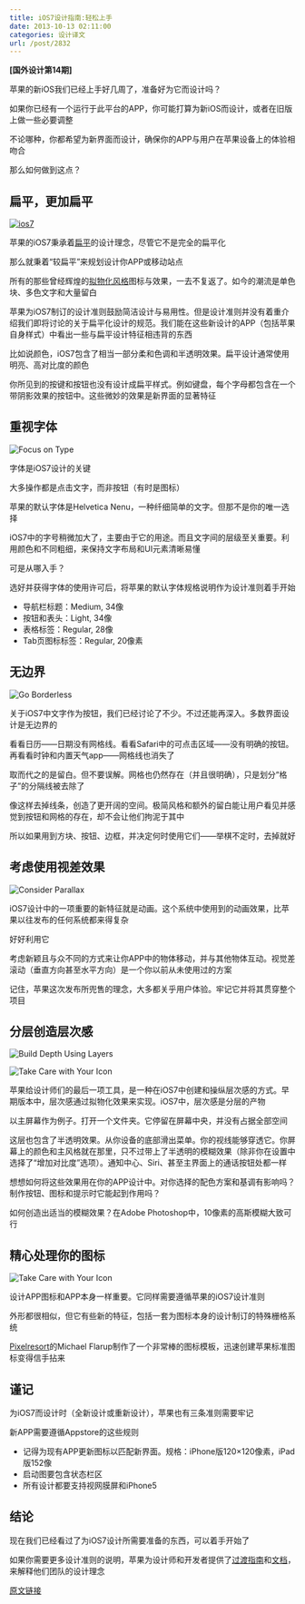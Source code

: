 ```yaml
---
title: iOS7设计指南:轻松上手
date: 2013-10-13 02:11:00
categories: 设计译文
url: /post/2832
---
```


**[国外设计第14期]**

苹果的新iOS我们已经上手好几周了，准备好为它而设计吗？

如果你已经有一个运行于此平台的APP，你可能打算为新iOS而设计，或者在旧版上做一些必要调整

不论哪种，你都希望为新界面而设计，确保你的APP与用户在苹果设备上的体验相吻合

那么如何做到这点？

## 扁平，更加扁平

[![ios7](http://designmodo.com/wp-content/uploads/2013/10/ios7.jpg)](http://www.apple.com/ios/what-is/)

苹果的iOS7秉承着[扁平](http://designmodo.com/flat-design-principles/)的设计理念，尽管它不是完全的扁平化

那么就秉着“较扁平”来规划设计你APP或移动站点

所有的那些曾经辉煌的[拟物化风格](http://designmodo.com/skeuomorphism-ui-design/)图标与效果，一去不复返了。如今的潮流是单色块、多色文字和大量留白

苹果为iOS7制订的设计准则鼓励简洁设计与易用性。但是设计准则并没有着重介绍我们即将讨论的关于扁平化设计的规范。我们能在这些新设计的APP（包括苹果自身样式）中看出一些与扁平设计特征相违背的东西

比如说颜色，iOS7包含了相当一部分柔和色调和半透明效果。扁平设计通常使用明亮、高对比度的颜色

你所见到的按键和按钮也没有设计成扁平样式。例如键盘，每个字母都包含在一个带阴影效果的按钮中。这些微妙的效果是新界面的显著特征

## 重视字体

![Focus on Type](http://designmodo.com/wp-content/uploads/2013/10/Focus-on-Type.jpg)

字体是iOS7设计的关键

大多操作都是点击文字，而非按钮（有时是图标）

苹果的默认字体是Helvetica Nenu，一种纤细简单的文字。但那不是你的唯一选择

iOS7中的字号稍微加大了，主要由于它的用途。而且文字间的层级至关重要。利用颜色和不同粗细，来保持文字布局和UI元素清晰易懂

可是从哪入手？

选好并获得字体的使用许可后，将苹果的默认字体规格说明作为设计准则着手开始

*   导航栏标题：Medium, 34像
*   按钮和表头：Light, 34像
*   表格标签：Regular, 28像
*   Tab页图标标签：Regular, 20像素

## 无边界

![Go Borderless](http://designmodo.com/wp-content/uploads/2013/10/Go-Borderless.jpg)

关于iOS7中文字作为按钮，我们已经讨论了不少。不过还能再深入。多数界面设计是无边界的

看看日历——日期没有网格线。看看Safari中的可点击区域——没有明确的按钮。再看看时钟和内置天气app——网格线也消失了

取而代之的是留白。但不要误解。网格也仍然存在（并且很明确），只是划分“格子”的分隔线被去除了

像这样去掉线条，创造了更开阔的空间。极简风格和额外的留白能让用户看见并感觉到按钮和网格的存在，却不会让他们拘泥于其中

所以如果用到方块、按钮、边框，并决定何时使用它们——举棋不定时，去掉就好

## 考虑使用视差效果

![Consider Parallax](http://designmodo.com/wp-content/uploads/2013/10/Consider-Parallax.jpg)

iOS7设计中的一项重要的新特征就是动画。这个系统中使用到的动画效果，比苹果以往发布的任何系统都来得复杂

好好利用它

考虑新颖且与众不同的方式来让你APP中的物体移动，并与其他物体互动。视觉差滚动（垂直方向甚至水平方向）是一个你以前从未使用过的方案

记住，苹果这次发布所兜售的理念，大多都关乎用户体验。牢记它并将其贯穿整个项目

## 分层创造层次感

![Build Depth Using Layers](http://designmodo.com/wp-content/uploads/2013/10/Build-Depth-Using-Layers.jpg)

![Take Care with Your Icon](http://designmodo.com/wp-content/uploads/2013/10/Take-Care-with-Your-Icon.jpg)

苹果给设计师们的最后一项工具，是一种在iOS7中创建和操纵层次感的方式。早期版本中，层次感通过拟物化效果来实现。iOS7中，层次感是分层的产物

以主屏幕作为例子。打开一个文件夹。它停留在屏幕中央，并没有占据全部空间

这层也包含了半透明效果。从你设备的底部滑出菜单。你的视线能够穿透它。你屏幕上的颜色和主风格就在那里，只不过带上了半透明的模糊效果（除非你在设置中选择了“增加对比度”选项）。通知中心、Siri、甚至主界面上的通话按钮处都一样

想想如何将这些效果用在你的APP设计中。对你选择的配色方案和基调有影响吗？制作按钮、图标和提示时它能起到作用吗？

如何创造出适当的模糊效果？在Adobe Photoshop中，10像素的高斯模糊大致可行

## 精心处理你的图标

![Take Care with Your Icon](http://designmodo.com/wp-content/uploads/2013/10/app-icon-template.jpg)

设计APP图标和APP本身一样重要。它同样需要遵循苹果的iOS7设计准则

外形都很相似，但它有些新的特征，包括一套为图标本身的设计制订的特殊栅格系统

[Pixelresort](http://appicontemplate.com/ios7)的Michael Flarup制作了一个非常棒的图标模板，迅速创建苹果标准图标变得信手拈来

## 谨记

为iOS7而设计时（全新设计或重新设计），苹果也有三条准则需要牢记

新APP需要遵循Appstore的这些规则

*   记得为现有APP更新图标以匹配新界面。规格：iPhone版120×120像素，iPad版152像
*   启动图要包含状态栏区
*   所有设计都要支持视网膜屏和iPhone5

## 结论

现在我们已经看过了为iOS7设计所需要准备的东西，可以着手开始了

如果你需要更多设计准则的说明，苹果为设计师和开发者提供了[过渡指南](https://developer.apple.com/library/ios/documentation/UserExperience/Conceptual/TransitionGuide/Scoping.html#//apple_ref/doc/uid/TP40013174-CH7-SW1)和[文档](https://developer.apple.com/library/ios/documentation/userexperience/conceptual/mobilehig/)，来解释他们团队的设计理念

[原文链接](http://designmodo.com/ios-7-design-guide/)